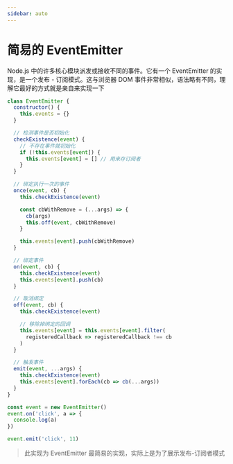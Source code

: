 ```yaml
---
sidebar: auto
---
```


# 简易的 EventEmitter

Node.js 中的许多核心模块派发或接收不同的事件。它有一个 EventEmitter 的实现，是一个发布 - 订阅模式。这与浏览器 DOM 事件非常相似，语法略有不同，理解它最好的方式就是亲自来实现一下

```javascript
class EventEmitter {
  constructor() {
    this.events = {}
  }

  // 检测事件是否初始化
  checkExistence(event) {
    // 不存在事件就初始化
    if (!this.events[event]) {
      this.events[event] = [] // 用来存订阅者
    }
  }

  // 绑定执行一次的事件
  once(event, cb) {
    this.checkExistence(event)

    const cbWithRemove = (...args) => {
      cb(args)
      this.off(event, cbWithRemove)
    }

    this.events[event].push(cbWithRemove)
  }

  // 绑定事件
  on(event, cb) {
    this.checkExistence(event)
    this.events[event].push(cb)
  }

  // 取消绑定
  off(event, cb) {
    this.checkExistence(event)

    // 移除掉绑定的回调
    this.events[event] = this.events[event].filter(
      registeredCallback => registeredCallback !== cb
    )
  }

  // 触发事件
  emit(event, ...args) {
    this.checkExistence(event)
    this.events[event].forEach(cb => cb(...args))
  }
}

const event = new EventEmitter()
event.on('click', a => {
  console.log(a)
})

event.emit('click', 11)
```

> 此实现为 EventEmitter 最简易的实现，实际上是为了展示发布-订阅者模式
